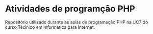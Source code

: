 # Atividades de programção PHP

Repositório utilizado durante as aulas de programação PHP na UC7 do curso Técinico em Informatica para Internet.



